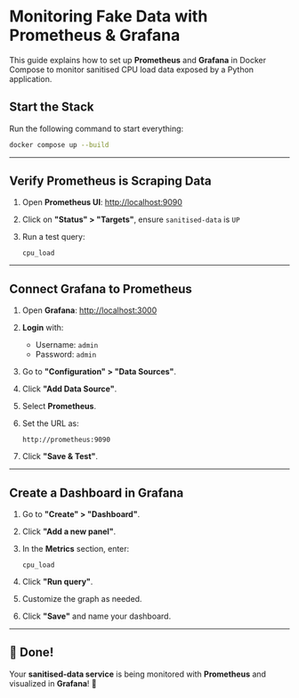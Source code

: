 # **Monitoring Fake Data with Prometheus & Grafana**

This guide explains how to set up **Prometheus** and **Grafana** in Docker Compose to monitor sanitised CPU load data exposed by a Python application.


## **Start the Stack**
Run the following command to start everything:

```bash
docker compose up --build
```

---

## **Verify Prometheus is Scraping Data**
1. Open **Prometheus UI**: [http://localhost:9090](http://localhost:9090)
2. Click on **"Status" > "Targets"**, ensure `sanitised-data` is `UP`
3. Run a test query:

   ```promql
   cpu_load
   ```

---

## **Connect Grafana to Prometheus**
1. Open **Grafana**: [http://localhost:3000](http://localhost:3000)
2. **Login** with:
   - Username: `admin`
   - Password: `admin`
3. Go to **"Configuration" > "Data Sources"**.
4. Click **"Add Data Source"**.
5. Select **Prometheus**.
6. Set the URL as:

   ```
   http://prometheus:9090
   ```

7. Click **"Save & Test"**.

---

## **Create a Dashboard in Grafana**
1. Go to **"Create" > "Dashboard"**.
2. Click **"Add a new panel"**.
3. In the **Metrics** section, enter:

   ```promql
   cpu_load
   ```

4. Click **"Run query"**.
5. Customize the graph as needed.
6. Click **"Save"** and name your dashboard.

---

## **🎉 Done!**
Your **sanitised-data service** is being monitored with **Prometheus** and visualized in **Grafana**! 🚀

